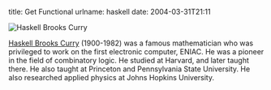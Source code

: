 title: Get Functional
urlname: haskell
date: 2004-03-31T21:11

![Haskell Brooks Curry][a]

[Haskell Brooks Curry][b] (1900-1982) was a famous mathematician who was privileged to work on the first electronic
computer, ENIAC. He was a pioneer in the field of combinatory logic. He studied at Harvard, and later taught there. He
also taught at Princeton and Pennsylvania State University. He also researched applied physics at Johns Hopkins
University.

[a]: {static}/images/2004-03-31-haskell.jpg
[b]: https://en.wikipedia.org/wiki/Haskell_Curry
